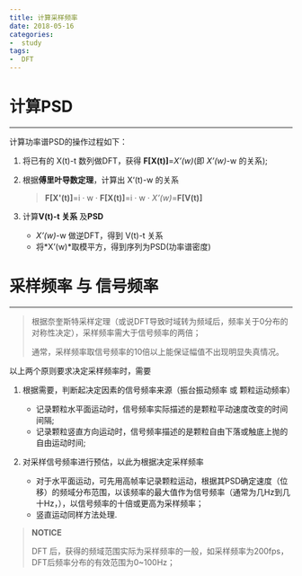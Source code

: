 ```yaml
---
title: 计算采样频率
date: 2018-05-16
categories: 
-  study
tags:
-  DFT
---
```


# 计算PSD
---------------------

计算功率谱PSD的操作过程如下：



1. 将已有的 X(t)-t 数列做DFT，获得 **F[**X(t)**]**=*X’(w)*(即 *X’(w)*-w 的关系); 

   

2. 根据**傅里叶导数定理**，计算出 X‘(t)-w 的关系

   > **F[**X'(t)**]**=i · w · **F[**X(t)**]**=i · w · *X’(w)*=**F[**V(t)**]**

   

3. 计算**V(t)-t 关系** 及**PSD**

   - *X’(w)*-w 做逆DFT，得到 V(t)-t 关系
   - 将*X’(w)*取模平方，得到序列为PSD(功率谱密度)



# 采样频率 与 信号频率

-----------------------------

> 根据奈奎斯特采样定理（或说DFT导致时域转为频域后，频率关于0分布的对称性决定），采样频率需大于信号频率的两倍；<br>
>
> 通常，采样频率取信号频率的10倍以上能保证幅值不出现明显失真情况。



以上两个原则要求决定采样频率时，需要

1. 根据需要，判断起决定因素的信号频率来源（振台振动频率 或 颗粒运动频率）

   - 记录颗粒水平面运动时，信号频率实际描述的是颗粒平动速度改变的时间间隔;
   - 记录颗粒竖直方向运动时，信号频率描述的是颗粒自由下落或触底上抛的自由运动时间;

2. 对采样信号频率进行预估，以此为根据决定采样频率

   - 对于水平面运动，可先用高帧率记录颗粒运动，根据其PSD确定速度（位移）的频域分布范围，以该频率的最大值作为信号频率（通常为几Hz到几十Hz，），以信号频率的十倍或更高为采样频率；
   - 竖直运动同样方法处理.

   



> **NOTICE**
>
> DFT 后，获得的频域范围实际为采样频率的一般，如采样频率为200fps，DFT后频率分布的有效范围为0~100Hz；


